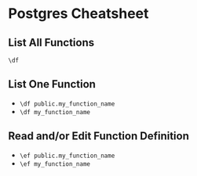 # Postgres Cheatsheet

## List All Functions
`\df`

## List One Function
* `\df public.my_function_name`
* `\df my_function_name`

## Read and/or Edit Function Definition

* `\ef public.my_function_name`
* `\ef my_function_name`
